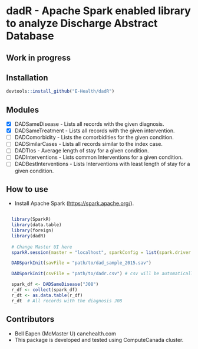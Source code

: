 # dadR - Apache Spark enabled library to analyze Discharge Abstract Database

## Work in progress

## Installation 

``` r
devtools::install_github("E-Health/dadR")

```

## Modules
* [x] DADSameDisease - Lists all records with the given diagnosis.
* [x] DADSameTreatment - Lists all records with the given intervention.
* [ ] DADComorbidity - Lists the comorbidities for the given condition.
* [ ] DADSimilarCases - Lists all records similar to the index case.
* [ ] DADTlos - Average length of stay for a given condition.
* [ ] DADInterventions - Lists common Interventions for a given condition.
* [ ] DADBestInterventions - Lists Interventions with least length of stay for a given condition.

## How to use

* Install Apache Spark (https://spark.apache.org/). 

``` r

  library(SparkR)
  library(data.table)
  library(foreign)
  library(dadR)
  
  # Change Master UI here
  sparkR.session(master = "localhost", sparkConfig = list(spark.driver.memory = "3g", spark.executor.memory = "3g"))

  DADSparkInit(savFile = "path/to/dad_sample_2015.sav")

  DADSparkInit(csvFile = "path/to/dadr.csv") # csv will be automatically created the first time

  spark_df <- DADSameDisease("J08")
  r_df <- collect(spark_df)
  r_dt <- as.data.table(r_df)
  r_dt  # All records with the diagnosis J08

```

## Contributors

* Bell Eapen (McMaster U) canehealth.com
* This package is developed and tested using ComputeCanada cluster.
